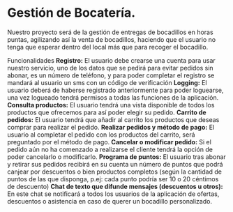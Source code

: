 # Gestión de Bocatería.

Nuestro proyecto será de la gestión de entregas de bocadillos en horas puntas, agilizando así la venta de bocadillos, haciendo que el usuario no tenga que esperar dentro del local más que para recoger el bocadillo.


Funcionalidades
**Registro:** El usuario debe crearse una cuenta para usar nuestro servicio, uno de los datos que se pedirá para evitar pedidos sin abonar, es un número de teléfono, y para poder completar el registro se mandará al usuario un sms con un código de verificación
**Logging:** El usuario deberá de haberse registrado anteriormente para poder loguearse, una vez logueado tendrá permisos a todas las funciones de la aplicación.
**Consulta productos:** El usuario tendrá una vista disponible de todos los productos que ofrecemos para así poder elegir su pedido.
**Carrito de pedidos:** El usuario tendrá que añadir al carrito los productos que deseas comprar para realizar el pedido.
**Realizar pedidos y método de pago:** El usuario al completar el pedido con los productos del carrito, será preguntado por el método de pago.
**Cancelar o modificar pedido:** Si el pedido aún no ha comenzado a realizarse el cliente tendrá la opción de poder cancelarlo o modificarlo.
**Programa de puntos:** El usuario tras abonar y retirar sus pedidos recibirá en su cuenta un número de puntos que podrá canjear por descuentos o bien productos completos (según la cantidad de puntos de las que disponga, p.ej: cada punto podría ser 10 o 20 céntimos de descuento)
**Chat de texto que difunde mensajes (descuentos u otros):** En este chat se notificará a todos los usuarios de la aplicación de ofertas, descuentos o asistencia en caso de querer un bocadillo personalizado.
